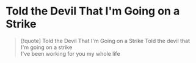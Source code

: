 # Told the Devil That I'm Going on a Strike

> [!quote] Told the Devil That I'm Going on a Strike
Told the devil that I'm going on a strike  
I've been working for you my whole life

